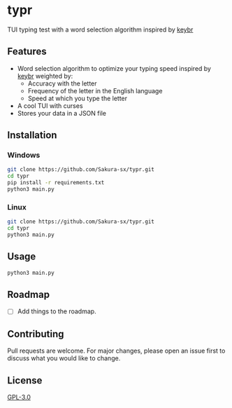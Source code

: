 # typr

TUI typing test with a word selection algorithm inspired by [keybr](https://keybr.com/)

## Features
 - Word selection algorithm to optimize your typing speed inspired by [keybr](https://keybr.com/) weighted by:
    - Accuracy with the letter
    - Frequency of the letter in the English language
    - Speed at which you type the letter
- A cool TUI with curses
- Stores your data in a JSON file

## Installation

### Windows

```bash
git clone https://github.com/Sakura-sx/typr.git
cd typr
pip install -r requirements.txt
python3 main.py
```

### Linux

```bash
git clone https://github.com/Sakura-sx/typr.git
cd typr
python3 main.py
```

## Usage

```bash
python3 main.py
```

## Roadmap
- [ ] Add things to the roadmap.


## Contributing

Pull requests are welcome. For major changes, please open an issue first
to discuss what you would like to change.

## License

[GPL-3.0](https://choosealicense.com/licenses/gpl-3.0/)
